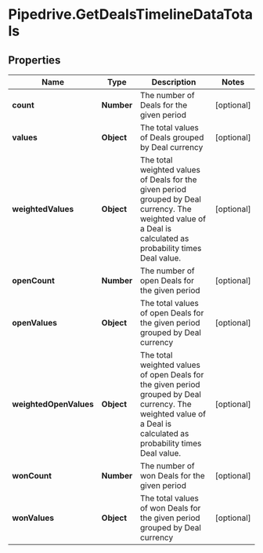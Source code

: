# Pipedrive.GetDealsTimelineDataTotals

## Properties

Name | Type | Description | Notes
------------ | ------------- | ------------- | -------------
**count** | **Number** | The number of Deals for the given period | [optional] 
**values** | **Object** | The total values of Deals grouped by Deal currency | [optional] 
**weightedValues** | **Object** | The total weighted values of Deals for the given period grouped by Deal currency. The weighted value of a Deal is calculated as probability times Deal value. | [optional] 
**openCount** | **Number** | The number of open Deals for the given period | [optional] 
**openValues** | **Object** | The total values of open Deals for the given period grouped by Deal currency | [optional] 
**weightedOpenValues** | **Object** | The total weighted values of open Deals for the given period grouped by Deal currency. The weighted value of a Deal is calculated as probability times Deal value. | [optional] 
**wonCount** | **Number** | The number of won Deals for the given period | [optional] 
**wonValues** | **Object** | The total values of won Deals for the given period grouped by Deal currency | [optional] 


